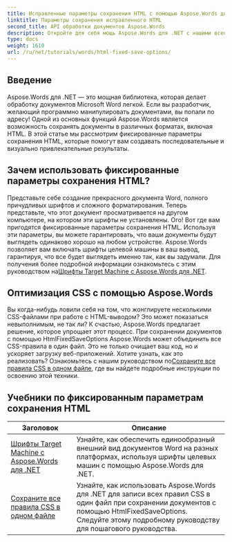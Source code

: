 ```yaml
---
title: Исправленные параметры сохранения HTML с помощью Aspose.Words для .NET
linktitle: Параметры сохранения исправленного HTML
second_title: API обработки документов Aspose.Words
description: Откройте для себя мощь Aspose.Words для .NET с нашими всеобъемлющими руководствами по фиксированным параметрам сохранения HTML. Узнайте, как оптимизировать рабочий процесс с документами.
type: docs
weight: 1610
url: /ru/net/tutorials/words/html-fixed-save-options/
---
```

## Введение

Aspose.Words для .NET — это мощная библиотека, которая делает обработку документов Microsoft Word легкой. Если вы разработчик, желающий программно манипулировать документами, вы попали по адресу! Одной из основных функций Aspose.Words является возможность сохранять документы в различных форматах, включая HTML. В этой статье мы рассмотрим фиксированные параметры сохранения HTML, которые помогут вам создавать последовательные и визуально привлекательные результаты.

## Зачем использовать фиксированные параметры сохранения HTML?

 Представьте себе создание прекрасного документа Word, полного причудливых шрифтов и сложного форматирования. Теперь представьте, что этот документ просматривается на другом компьютере, на котором эти шрифты не установлены. Ого! Вот где вам пригодятся фиксированные параметры сохранения HTML. Используя эти параметры, вы можете гарантировать, что ваши документы будут выглядеть одинаково хорошо на любом устройстве. Aspose.Words позволяет вам включать шрифты целевой машины в ваш вывод, гарантируя, что все будет выглядеть именно так, как вы задумали. Для получения более подробной информации ознакомьтесь с этим руководством на[Шрифты Target Machine с Aspose.Words для .NET](./target-machine-font/).

## Оптимизация CSS с помощью Aspose.Words

 Вы когда-нибудь ловили себя на том, что жонглируете несколькими CSS-файлами при работе с HTML-выводом? Это может показаться невыполнимым, не так ли? К счастью, Aspose.Words предлагает решение, которое упрощает этот процесс. При сохранении документов с помощью HtmlFixedSaveOptions Aspose.Words может объединить все CSS-правила в один файл. Это не только очищает ваш код, но и ускоряет загрузку веб-приложений. Хотите узнать, как это реализовать? Ознакомьтесь с нашим руководством по[Сохраните все правила CSS в одном файле](./save-all-css-rules-in-single-file/), где вы найдете подробные инструкции по освоению этой техники.

 ## Учебники по фиксированным параметрам сохранения HTML
| Заголовок | Описание |
| --- | --- |
| [Шрифты Target Machine с Aspose.Words для .NET](./target-machine-font/) | Узнайте, как обеспечить единообразный внешний вид документов Word на разных платформах, используя шрифты целевых машин с помощью Aspose.Words для .NET. |
| [Сохраните все правила CSS в одном файле](./save-all-css-rules-in-single-file/) | Узнайте, как использовать Aspose.Words для .NET для записи всех правил CSS в один файл при сохранении документов с помощью HtmlFixedSaveOptions. Следуйте этому подробному руководству для пошагового руководства. |